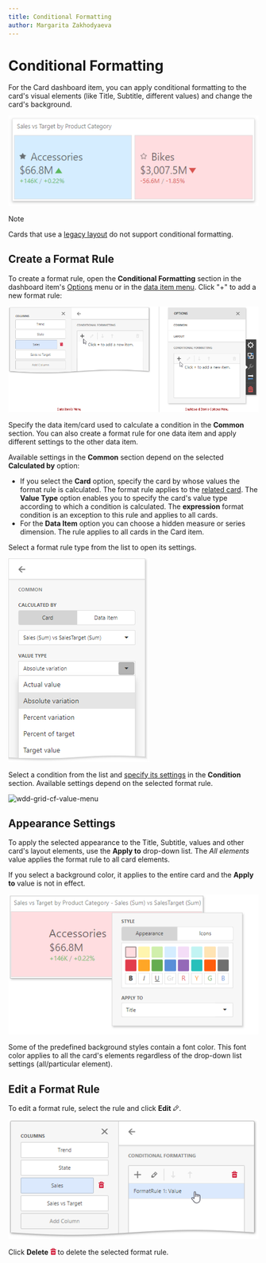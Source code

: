 ```yaml
---
title: Conditional Formatting
author: Margarita Zakhodyaeva
---
```


# Conditional Formatting

For the Card dashboard item, you can apply conditional formatting to the card's visual elements (like Title, Subtitle, different values) and change the card's background.

![](../../../../images/web-dashboard-card-conditional-formatting.png)

> [!Note]
> Cards that use a [legacy layout](https://docs.devexpress.com/Dashboard/118608/create-dashboards/create-dashboards-on-the-web/designing-dashboard-items/cards/layout#legacy-layout-v162-and-earlier) do not support conditional formatting.

## Create a Format Rule

To create a format rule, open the **Conditional Formatting** section in the dashboard item's [Options](../../ui-elements/dashboard-item-menu.md) menu or in the [data item menu](../../ui-elements/data-item-menu.md). Click "+" to add a new format rule:
	
![wed-dashboard-cf-add-rule](../../../../images/wed-dashboard-cf-add-rule.png)
	
Specify the data item/card used to calculate a condition in the **Common** section. You can also create a format rule for one data item and apply different settings to the other data item. 

Available settings in the **Common** section depend on the selected **Calculated by** option:

* If you select the **Card** option, specify the card by whose values the format rule is calculated. The format rule applies to the [related card](providing-data.md). The **Value Type** option enables you to specify the card's value type according to which a condition is calculated. The **expression** format condition is an exception to this rule and applies to all cards.
* For the **Data Item** option you can choose a hidden measure or series dimension. The rule applies to all cards in the Card item.

Select a format rule type from the list to open its settings.
	
![wdd-grid-cf-select-rule-type](../../../../images/wdd-card-cf-select-rule.png)

Select a condition from the list and [specify its settings](#appearance-settings) in the **Condition** section. Available settings depend on the selected format rule.
	
![wdd-grid-cf-value-menu](../../../../images/img126023.png)

## Appearance Settings  

To apply the selected appearance to the Title, Subtitle, values and other card's layout elements, use the **Apply to** drop-down list. The _All elements_ value applies the format rule to all card elements.

If you select a background color, it applies to the entire card and the **Apply to** value is not in effect.

![](../../../../images/web-conditional-formatting-card.png)

Some of the predefined background styles contain a font color. This font color applies to all the card's elements regardless of the drop-down list settings (all/particular element).

## Edit a Format Rule

To edit a format rule, select the rule and click **Edit** ![wdd-icon-edit-collection-value-item](../../../../images/wdd-icon-edit-collection-value-item126050.png).

![wdd-grid-cf-edit-rule](../../../../images/wdd-grid-cf-edit-rule126025.png)

Click **Delete** ![wdd-icon-delete-big](../../../../images/wdd-icon-delete-big126104.png) to delete the selected format rule.
